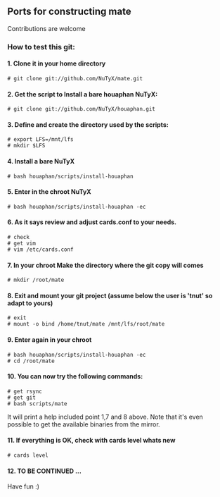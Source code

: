 ## Ports for constructing mate

Contributions are welcome

### How to test this git:

#### 1. Clone it in your home directory

    # git clone git://github.com/NuTyX/mate.git

#### 2. Get the script to Install a bare houaphan NuTyX:

    # git clone git://github.com/NuTyX/houaphan.git

#### 3. Define and create the directory used by the scripts:

    # export LFS=/mnt/lfs
    # mkdir $LFS

#### 4. Install a bare NuTyX

    # bash houaphan/scripts/install-houaphan

#### 5. Enter in the chroot NuTyX

    # bash houaphan/scripts/install-houaphan -ec

#### 6. As it says review and adjust cards.conf to your needs.

    # check
    # get vim
    # vim /etc/cards.conf

#### 7. In your chroot Make the directory where the git copy will comes

    # mkdir /root/mate

#### 8. Exit and mount your git project (assume below the user is 'tnut' so adapt to yours)

    # exit
    # mount -o bind /home/tnut/mate /mnt/lfs/root/mate

#### 9. Enter again in your chroot

    # bash houaphan/scripts/install-houaphan -ec
    # cd /root/mate

#### 10. You can now try the following commands:

    # get rsync
    # get git
    # bash scripts/mate

It will print a help included point 1,7 and 8 above. Note that it's even possible to get the available binaries from the mirror.

#### 11. If everything is OK, check with cards level whats new

    # cards level

#### 12. TO BE CONTINUED ...

Have fun :)
